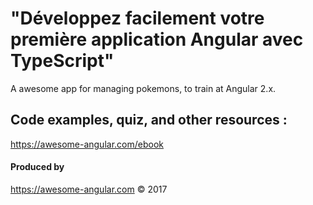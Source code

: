 # "Développez facilement votre première application Angular avec TypeScript"
A awesome app for managing pokemons, to train at Angular 2.x.


## Code examples, quiz, and other resources  :
https://awesome-angular.com/ebook

#### Produced by
https://awesome-angular.com © 2017
